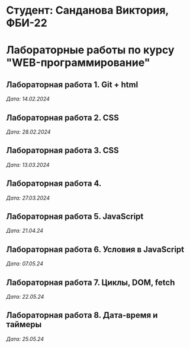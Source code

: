 # Студент: Санданова Виктория, ФБИ-22

# Лабораторные работы по курсу "WEB-программирование"

## Лабораторная работа 1. Git + html

*Дата: 14.02.2024*

## Лабораторная работа 2. CSS

*Дата: 28.02.2024*

## Лабораторная работа 3. CSS

*Дата: 13.03.2024*

## Лабораторная работа 4. 

*Дата: 27.03.2024*

## Лабораторная работа 5. JavaScript

*Дата: 21.04.24*

## Лабораторная работа 6. Условия в JavaScript

*Дата: 07.05.24*

## Лабораторная работа 7. Циклы, DOM, fetch

*Дата: 22.05.24*

## Лабораторная работа 8. Дата-время и таймеры

*Дата: 25.05.24*
